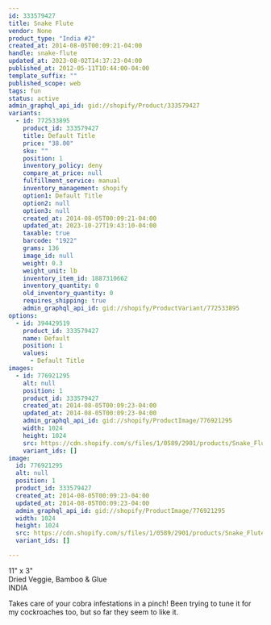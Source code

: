 ```yaml
---
id: 333579427
title: Snake Flute
vendor: None
product_type: "India #2"
created_at: 2014-08-05T00:09:21-04:00
handle: snake-flute
updated_at: 2023-08-02T14:37:23-04:00
published_at: 2012-05-11T10:44:00-04:00
template_suffix: ""
published_scope: web
tags: fun
status: active
admin_graphql_api_id: gid://shopify/Product/333579427
variants:
  - id: 772533895
    product_id: 333579427
    title: Default Title
    price: "38.00"
    sku: ""
    position: 1
    inventory_policy: deny
    compare_at_price: null
    fulfillment_service: manual
    inventory_management: shopify
    option1: Default Title
    option2: null
    option3: null
    created_at: 2014-08-05T00:09:21-04:00
    updated_at: 2023-10-27T19:43:10-04:00
    taxable: true
    barcode: "1922"
    grams: 136
    image_id: null
    weight: 0.3
    weight_unit: lb
    inventory_item_id: 1887310662
    inventory_quantity: 0
    old_inventory_quantity: 0
    requires_shipping: true
    admin_graphql_api_id: gid://shopify/ProductVariant/772533895
options:
  - id: 394429519
    product_id: 333579427
    name: Default
    position: 1
    values:
      - Default Title
images:
  - id: 776921295
    alt: null
    position: 1
    product_id: 333579427
    created_at: 2014-08-05T00:09:23-04:00
    updated_at: 2014-08-05T00:09:23-04:00
    admin_graphql_api_id: gid://shopify/ProductImage/776921295
    width: 1024
    height: 1024
    src: https://cdn.shopify.com/s/files/1/0589/2901/products/Snake_Flute.jpeg?v=1407211763
    variant_ids: []
image:
  id: 776921295
  alt: null
  position: 1
  product_id: 333579427
  created_at: 2014-08-05T00:09:23-04:00
  updated_at: 2014-08-05T00:09:23-04:00
  admin_graphql_api_id: gid://shopify/ProductImage/776921295
  width: 1024
  height: 1024
  src: https://cdn.shopify.com/s/files/1/0589/2901/products/Snake_Flute.jpeg?v=1407211763
  variant_ids: []

---
```


11" x 3"  
Dried Veggie, Bamboo & Glue  
INDIA

Takes care of your cobra infestations in a pinch! Been trying to tune it for my cockroaches too, but so far they seem to like it.